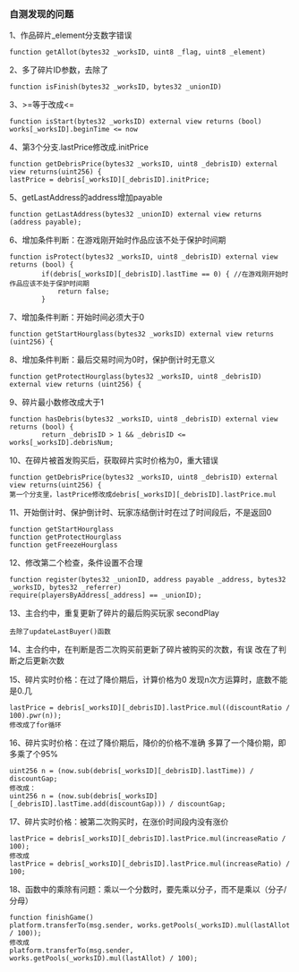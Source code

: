 ### 自测发现的问题

1、作品碎片_element分支数字错误
```
function getAllot(bytes32 _worksID, uint8 _flag, uint8 _element)
```

2、多了碎片ID参数，去除了

```
function isFinish(bytes32 _worksID, bytes32 _unionID)
```

3、>=等于改成<=

```
function isStart(bytes32 _worksID) external view returns (bool)
works[_worksID].beginTime <= now
```

4、第3个分支.lastPrice修改成.initPrice

```
function getDebrisPrice(bytes32 _worksID, uint8 _debrisID) external view returns(uint256) {
lastPrice = debris[_worksID][_debrisID].initPrice;
```

5、getLastAddress的address增加payable

```
function getLastAddress(bytes32 _unionID) external view returns (address payable);
```

6、增加条件判断：在游戏刚开始时作品应该不处于保护时间期

```
function isProtect(bytes32 _worksID, uint8 _debrisID) external view returns (bool) {
        if(debris[_worksID][_debrisID].lastTime == 0) { //在游戏刚开始时作品应该不处于保护时间期
            return false;
        }
```

7、增加条件判断：开始时间必须大于0

```
function getStartHourglass(bytes32 _worksID) external view returns (uint256) {
```

8、增加条件判断：最后交易时间为0时，保护倒计时无意义

```
function getProtectHourglass(bytes32 _worksID, uint8 _debrisID) external view returns (uint256) {
```

9、碎片最小数修改成大于1

```
function hasDebris(bytes32 _worksID, uint8 _debrisID) external view returns (bool) {
        return _debrisID > 1 && _debrisID <= works[_worksID].debrisNum;
```

10、在碎片被首发购买后，获取碎片实时价格为0，重大错误

```
function getDebrisPrice(bytes32 _worksID, uint8 _debrisID) external view returns(uint256) {
第一个分支里，lastPrice修改成debris[_worksID][_debrisID].lastPrice.mul
```

11、开始倒计时、保护倒计时、玩家冻结倒计时在过了时间段后，不是返回0

```
function getStartHourglass
function getProtectHourglass
function getFreezeHourglass
```

12、修改第二个检查，条件设置不合理

```
function register(bytes32 _unionID, address payable _address, bytes32 _worksID, bytes32 _referrer)
require(playersByAddress[_address] == _unionID);
```

13、主合约中，重复更新了碎片的最后购买玩家 secondPlay

```
去除了updateLastBuyer()函数
```

14、主合约中，在判断是否二次购买前更新了碎片被购买的次数，有误 
改在了判断之后更新次数

15、碎片实时价格：在过了降价期后，计算价格为0
发现n次方运算时，底数不能是0.几

```
lastPrice = debris[_worksID][_debrisID].lastPrice.mul((discountRatio / 100).pwr(n)); 
修改成了for循环
```

16、碎片实时价格：在过了降价期后，降价的价格不准确
多算了一个降价期，即多乘了个95%

```
uint256 n = (now.sub(debris[_worksID][_debrisID].lastTime)) / discountGap;
修改成：
uint256 n = (now.sub(debris[_worksID][_debrisID].lastTime.add(discountGap))) / discountGap;
```

17、碎片实时价格：被第二次购买时，在涨价时间段内没有涨价

```
lastPrice = debris[_worksID][_debrisID].lastPrice.mul(increaseRatio / 100);
修改成
lastPrice = debris[_worksID][_debrisID].lastPrice.mul(increaseRatio) / 100;
```

18、函数中的乘除有问题：乘以一个分数时，要先乘以分子，而不是乘以（分子/分母）

```
function finishGame()
platform.transferTo(msg.sender, works.getPools(_worksID).mul(lastAllot / 100));
修改成
platform.transferTo(msg.sender, works.getPools(_worksID).mul(lastAllot) / 100);
```
